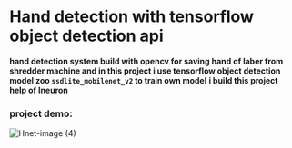 # Hand detection with tensorflow object detection api
**hand detection system build with opencv for saving hand of laber from shredder machine and in this project i use tensorflow object detection model zoo `ssdlite_mobilenet_v2` to train own model**
**i build this project help of Ineuron**
### project demo:
![Hnet-image (4)](https://user-images.githubusercontent.com/47352327/100866953-48e51c00-344e-11eb-8bbc-4e97f1b09059.gif)
